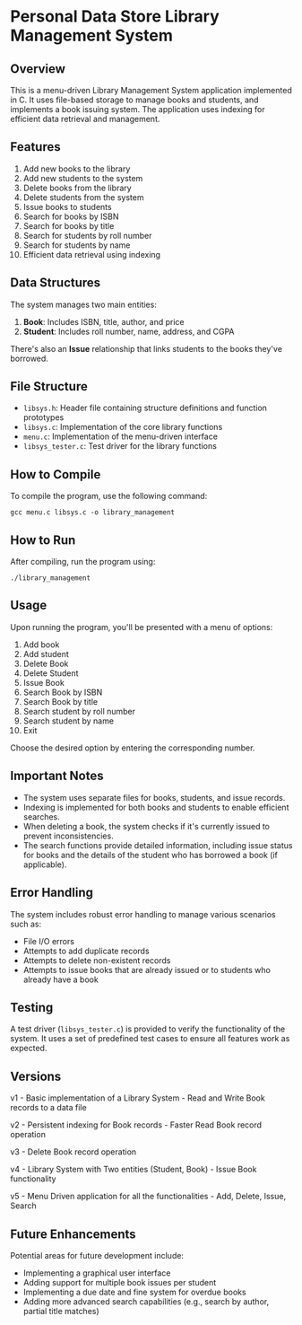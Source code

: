 # Personal Data Store Library Management System

## Overview

This is a menu-driven Library Management System application implemented in C. It uses file-based storage to manage books and students, and implements a book issuing system. The application uses indexing for efficient data retrieval and management.

## Features

1. Add new books to the library
2. Add new students to the system
3. Delete books from the library
4. Delete students from the system
5. Issue books to students
6. Search for books by ISBN
7. Search for books by title
8. Search for students by roll number
9. Search for students by name
10. Efficient data retrieval using indexing

## Data Structures

The system manages two main entities:

1. **Book**: Includes ISBN, title, author, and price
2. **Student**: Includes roll number, name, address, and CGPA

There's also an **Issue** relationship that links students to the books they've borrowed.

## File Structure

- `libsys.h`: Header file containing structure definitions and function prototypes
- `libsys.c`: Implementation of the core library functions
- `menu.c`: Implementation of the menu-driven interface
- `libsys_tester.c`: Test driver for the library functions

## How to Compile

To compile the program, use the following command:

```
gcc menu.c libsys.c -o library_management
```

## How to Run

After compiling, run the program using:

```
./library_management
```

## Usage

Upon running the program, you'll be presented with a menu of options:

1. Add book
2. Add student
3. Delete Book
4. Delete Student
5. Issue Book
6. Search Book by ISBN
7. Search Book by title
8. Search student by roll number
9. Search student by name
10. Exit

Choose the desired option by entering the corresponding number.

## Important Notes

- The system uses separate files for books, students, and issue records.
- Indexing is implemented for both books and students to enable efficient searches.
- When deleting a book, the system checks if it's currently issued to prevent inconsistencies.
- The search functions provide detailed information, including issue status for books and the details of the student who has borrowed a book (if applicable).

## Error Handling

The system includes robust error handling to manage various scenarios such as:
- File I/O errors
- Attempts to add duplicate records
- Attempts to delete non-existent records
- Attempts to issue books that are already issued or to students who already have a book

## Testing

A test driver (`libsys_tester.c`) is provided to verify the functionality of the system. It uses a set of predefined test cases to ensure all features work as expected.

## Versions

v1 - Basic implementation of a Library System - Read and Write Book records to a data file

v2 - Persistent indexing for Book records - Faster Read Book record operation

v3 - Delete Book record operation

v4 - Library System with Two entities (Student, Book) - Issue Book functionality

v5 - Menu Driven application for all the functionalities - Add, Delete, Issue, Search

## Future Enhancements

Potential areas for future development include:
- Implementing a graphical user interface
- Adding support for multiple book issues per student
- Implementing a due date and fine system for overdue books
- Adding more advanced search capabilities (e.g., search by author, partial title matches)
